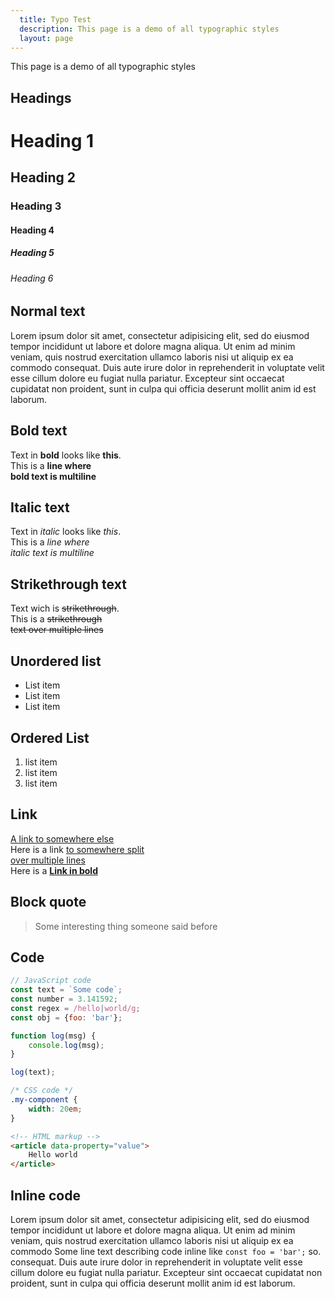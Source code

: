 ```yaml
---
  title: Typo Test
  description: This page is a demo of all typographic styles
  layout: page
---
```


This page is a demo of all typographic styles

<debug-vertical-rythm></debug-vertical-rythm>

## Headings
# Heading 1
## Heading 2
### Heading 3
#### Heading 4
##### Heading 5
###### Heading 6

## Normal text

Lorem ipsum dolor sit amet, consectetur adipisicing elit, sed do eiusmod tempor 
incididunt ut labore et dolore magna aliqua. Ut enim ad minim veniam, quis 
nostrud exercitation ullamco laboris nisi ut aliquip ex ea commodo consequat. 
Duis aute irure dolor in reprehenderit in voluptate velit esse cillum dolore eu 
fugiat nulla pariatur. Excepteur sint occaecat cupidatat non proident, sunt in 
culpa qui officia deserunt mollit anim id est laborum.

## Bold text

Text in **bold** looks like **this**.  
This is a **line where  
bold text is multiline**

## Italic text

Text in _italic_ looks like _this_.  
This is a _line where  
italic text is multiline_

## Strikethrough text

Text wich is ~~strikethrough~~.  
This is a ~~strikethrough  
text over multiple lines~~

## Unordered list

* List item
* List item
* List item

## Ordered List

1. list item
2. list item
3. list item

## Link

[A link to somewhere else](#)  
Here is a link [to somewhere split  
over multiple lines](#)  
Here is a **[Link in bold](#)**

## Block quote

> Some interesting thing someone said before

## Code

```js
// JavaScript code
const text = `Some code`;
const number = 3.141592;
const regex = /hello|world/g;
const obj = {foo: 'bar'};

function log(msg) {
	console.log(msg);
}

log(text);
```

```css
/* CSS code */
.my-component {
	width: 20em;
}
```

```html
<!-- HTML markup -->
<article data-property="value">
	Hello world
</article>
```


## Inline code
Lorem ipsum dolor sit amet, consectetur adipisicing elit, sed do eiusmod
tempor incididunt ut labore et dolore magna aliqua. Ut enim ad minim veniam,
quis nostrud exercitation ullamco laboris nisi ut aliquip ex ea commodo
Some line text describing code inline like `const foo = 'bar';` so.
consequat. Duis aute irure dolor in reprehenderit in voluptate velit esse
cillum dolore eu fugiat nulla pariatur. Excepteur sint occaecat cupidatat non
proident, sunt in culpa qui officia deserunt mollit anim id est laborum.
